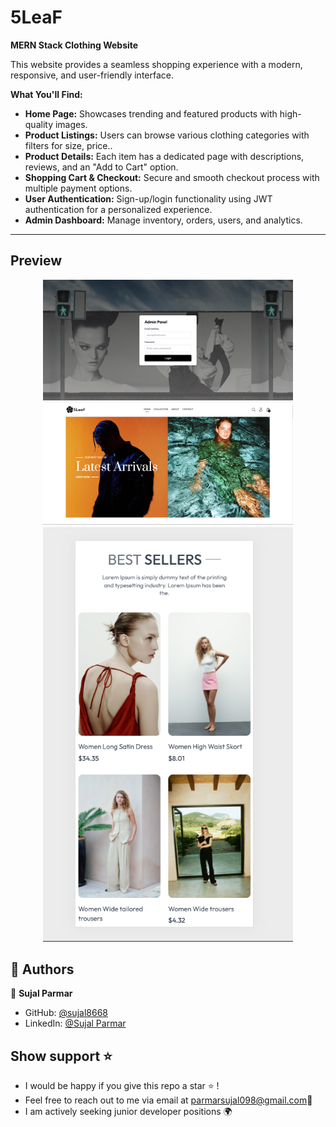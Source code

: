 
# 5LeaF

**MERN Stack Clothing Website**

 This website provides a seamless shopping experience with a modern, responsive, and user-friendly interface.

**What You'll Find:**
- **Home Page:** Showcases trending and featured products with high-quality images.
- **Product Listings:** Users can browse various clothing categories with filters for size, price..
- **Product Details:** Each item has a dedicated page with descriptions, reviews, and an "Add to Cart" option.
- **Shopping Cart & Checkout:** Secure and smooth checkout process with multiple payment options.
- **User Authentication:** Sign-up/login functionality using JWT authentication for a personalized experience.
- **Admin Dashboard:** Manage inventory, orders, users, and analytics.
---

## Preview
<p align="center">
<img src="./img/Screenshot (196).png" width="400">
<img src="./img/Screenshot (197).png" width="400">
<img src="./img/Screenshot (198).png" width="400">

</p>


## 👥 Authors 

👤 **Sujal Parmar**

- GitHub: [@sujal8668](https://github.com/sujal8668)
- LinkedIn: [@Sujal Parmar](https://www.linkedin.com/in/sujal-parmar-5246882b8/)


##  Show support ⭐️
- I would be happy if you give this repo a star ⭐️ !
- Feel free to reach out to me via email at [parmarsujal098@gmail.com](mailto:parmarsujal098@gmail.com)💌
- I am actively seeking junior developer positions 🌍
